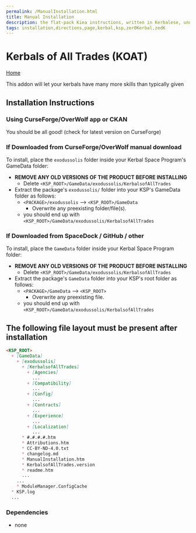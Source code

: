 ```yaml
---
permalink: /ManualInstallation.html
title: Manual Installation
description: the flat-pack Kiea instructions, written in Kerbalese, unusally present
tags: installation,directions,page,kerbal,ksp,zer0Kerbal,zedK
---
```

<!-- ManualInstallation.md v1.1.8.1
Kerbals of All Trades (KOAT)
created: 01 Oct 2019
updated: 29 Jul 2022 -->

<!-- this file CC BY-ND 4.0 by zer0Kerbal -->
<!-- based upon work by Lisias -->

# Kerbals of All Trades (KOAT)

[Home](./index.md)

This addon will let your kerbals have many more skills than typically given

## Installation Instructions

### Using CurseForge/OverWolf app or CKAN

You should be all good! (check for latest version on CurseForge)

### If Downloaded from CurseForge/OverWolf manual download

To install, place the `exodussolis` folder inside your Kerbal Space Program's GameData folder:

* **REMOVE ANY OLD VERSIONS OF THE PRODUCT BEFORE INSTALLING**
  * Delete `<KSP_ROOT>/GameData/exodussolis/KerbalsofAllTrades`
* Extract the package's `exodussolis/` folder into your KSP's GameData folder as follows:
  * `<PACKAGE>/exodussolis` --> `<KSP_ROOT>/GameData`
    * Overwrite any preexisting folder/file(s).
  * you should end up with `<KSP_ROOT>/GameData/exodussolis/KerbalsofAllTrades`

### If Downloaded from SpaceDock / GitHub / other

To install, place the `GameData` folder inside your Kerbal Space Program folder:

* **REMOVE ANY OLD VERSIONS OF THE PRODUCT BEFORE INSTALLING**
  * Delete `<KSP_ROOT>/GameData/exodussolis/KerbalsofAllTrades`
* Extract the package's `GameData` folder into your KSP's root folder as follows:
  * `<PACKAGE>/GameData` --> `<KSP_ROOT>`
    * Overwrite any preexisting file.
  * you should end up with `<KSP_ROOT>/GameData/exodussolis/KerbalsofAllTrades`

## The following file layout must be present after installation

```markdown
<KSP_ROOT>
  + [GameData]
    + [exodussolis]
      + [KerbalsofAllTrades]
        + [Agencies]
          ...
        + [Compatibility]
          ...
        + [Config]
          ...
        + [Contracts]
          ...
        + [Experience]
          ...
        + [Localization]
          ...
      * #.#.#.#.htm
      * Attributions.htm
      * CC-BY-ND-4.0.txt
      * changelog.md
      * ManualInstallation.htm
      * KerbalsofAllTrades.version
      * readme.htm
      ...
    ...
    * ModuleManager.ConfigCache
  * KSP.log
  ...
```

### Dependencies

* none

